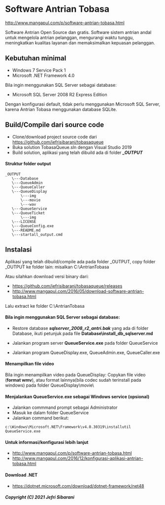 # Software Antrian Tobasa
http://www.mangapul.com/p/software-antrian-tobasa.html

Software Antrian Open Source dan gratis.
Software sistem antrian andal untuk mengelola antrian pelanggan, mengurangi waktu tunggu, 
meningkatkan kualitas layanan dan memaksimalkan kepuasan pelanggan.

## Kebutuhan minimal
* Windows 7 Service Pack 1 
* Microsoft .NET Framework 4.0

Bila ingin menggunakan SQL Server sebagai database:
* Microsoft SQL Server 2008 R2 Express Edition 

Dengan konfigurasi default, tidak perlu menggunakan Microsoft SQL Server, 
karena Antrian Tobasa menggunakan database SQLite.


## Build/Compile dari source code
* Clone/download project source code dari https://github.com/jefrisibarani/tobasaqueue
* Buka solution TobasaQueue.sln dengan Visual Studio 2019
* Build solution, aplikasi yang telah dibuild  ada di  folder  ***_OUTPUT***

#### Struktur folder output
```
_OUTPUT
   \---Database
   \---QueueAdmin
   \---QueueCaller
   \---QueueDisplay
       \---img
       \---movie
       \---wav
   \---QueueService
   \---QueueTicket
       \---img
   \---LICENSE
   \---QueueConfig.exe
   \---README.md
   \---startall_output.cmd
```

## Instalasi
Aplikasi yang telah dibuild/compile ada pada folder _OUTPUT, copy folder _OUTPUT ke folder lain: 
misalkan C:\AntrianTobasa

Atau silahkan download versi binary dari:
* https://github.com/jefrisibarani/tobasaqueue/releases
* http://www.mangapul.com/2016/05/download-software-antrian-tobasa.html

Lalu extract ke folder C:\AntrianTobasa


#### Bila ingin menggunakan SQL Server sebagai database:
* Restore database ***sqlserver_2008_r2_antri.bak*** yang ada di folder Database,
  ikuti petunjuk pada file **Database\install_db_sqlserver.md**
  
* Jalankan program server **QueueService.exe** pada folder QueueService
* Jalankan program QueueDisplay.exe, QueueAdmin.exe, QueueCaller.exe


#### Menampilkan file video
Bila ingin menampilkan video pada QueueDisplay:
Copykan file video (**format wmv**), atau format lainnya(bila codec sudah terinstall pada windows)
pada folder QueueDisplay\movie\ 


#### Menjalankan QueueService.exe sebagai  Windows service (opsional)
* Jalankan commmand prompt sebagai Administrator
* Masuk ke dalam folder QueueService
* Jalankan command berikut:
```
c:\Windows\Microsoft.NET\Framework\v4.0.30319\installutil QueueService.exe
```

#### Untuk informasi/konfigurasi lebih lanjut
* http://www.mangapul.com/p/software-antrian-tobasa.html
* http://www.mangapul.com/2016/12/konfigurasi-aplikasi-antrian-tobasa.html


#### Download .NET
* https://dotnet.microsoft.com/download/dotnet-framework/net48


##### Copyright (C) 2021 Jefri Sibarani
